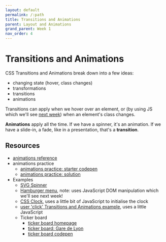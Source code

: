 ```yaml
---
layout: default
permalink: /:path
title: Transitions and Animations
parent: Layout and Animations
grand_parent: Week 1
nav_order: 4
---
```


# Transitions and Animations

CSS Transitions and Animations break down into a few ideas:

- changing state (hover, class changes)
- transformations
- transitions
- animations

Transitions can apply when we hover over an element, or (by using JS which we'll see [next week](../../../w2/d1/)) when an element's class changes.

**Animations** apply all the time. If we have a spinner, it's an animation. If we have a slide-in, a fade, like in a presentation, that's a **transition**.

## Resources

- [animations reference](https://codepen.io/rjkerrison/pen/VwjRyJY)
- animations practice
  - [animations practice: starter codepen](https://codepen.io/rjkerrison/pen/dyXrmNZ)
  - [animations practice: solution](https://codepen.io/rjkerrison/pen/ExbpqPb)
- Examples
  - [SVG Spinner](https://codepen.io/rjkerrison/pen/pobYKyK)
  - [Hamburger menu](https://codepen.io/rjkerrison/pen/RwRoQxZ?editors=0010), note: uses JavaScript DOM manipulation which we'll see next week!
  - [CSS Clock](https://codepen.io/rjkerrison/pen/BaRdJqV), uses a little bit of JavaScript to initialise the clock
  - [user 'click' Transitions and Animations example](https://codepen.io/rjkerrison/pen/QWNMejp), uses a little JavaScript
  - Ticker board
    - [ticker board homepage](https://rjkerrison.co.uk/ticker-board/)
    - [ticker board: Gare de Lyon](https://rjkerrison.co.uk/ticker-board/demo/sncf.html)
    - [ticker board codepen](https://codepen.io/rjkerrison/pen/zYBgYEQ)
